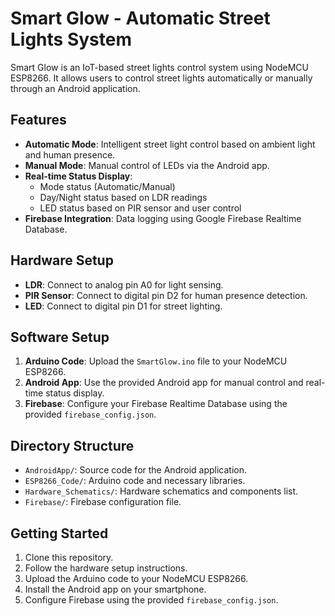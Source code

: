 # Smart Glow - Automatic Street Lights System

Smart Glow is an IoT-based street lights control system using NodeMCU ESP8266. It allows users to control street lights automatically or manually through an Android application.

## Features
- **Automatic Mode**: Intelligent street light control based on ambient light and human presence.
- **Manual Mode**: Manual control of LEDs via the Android app.
- **Real-time Status Display**: 
  - Mode status (Automatic/Manual)
  - Day/Night status based on LDR readings
  - LED status based on PIR sensor and user control
- **Firebase Integration**: Data logging using Google Firebase Realtime Database.

## Hardware Setup
- **LDR**: Connect to analog pin A0 for light sensing.
- **PIR Sensor**: Connect to digital pin D2 for human presence detection.
- **LED**: Connect to digital pin D1 for street lighting.

## Software Setup
1. **Arduino Code**: Upload the `SmartGlow.ino` file to your NodeMCU ESP8266.
2. **Android App**: Use the provided Android app for manual control and real-time status display.
3. **Firebase**: Configure your Firebase Realtime Database using the provided `firebase_config.json`.

## Directory Structure
- `AndroidApp/`: Source code for the Android application.
- `ESP8266_Code/`: Arduino code and necessary libraries.
- `Hardware_Schematics/`: Hardware schematics and components list.
- `Firebase/`: Firebase configuration file.

## Getting Started
1. Clone this repository.
2. Follow the hardware setup instructions.
3. Upload the Arduino code to your NodeMCU ESP8266.
4. Install the Android app on your smartphone.
5. Configure Firebase using the provided `firebase_config.json`.
